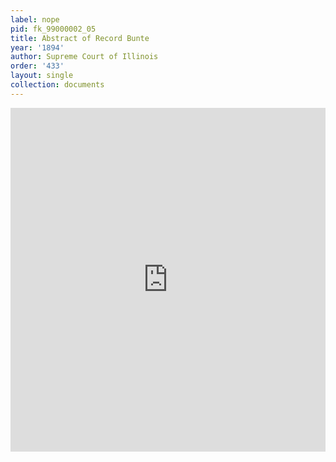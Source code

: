 ```yaml
---
label: nope
pid: fk_99000002_05
title: Abstract of Record Bunte
year: '1894'
author: Supreme Court of Illinois
order: '433'
layout: single
collection: documents
---
```

<iframe src="https://northwestern.app.box.com/embed/s/wn62i2j1zurz6aaki6b92f8w5bmayb5u?sortColumn=date&view=list" width="100%" height="550" frameborder="0" allowfullscreen webkitallowfullscreen msallowfullscreen></iframe>
